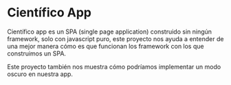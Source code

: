 # Científico App
Científico app es un SPA (single page application) construido sin ningún framework, solo con javascript puro, este proyecto nos ayuda a entender de una mejor manera cómo es que funcionan los framework con los que construimos un SPA.
 
Este proyecto también nos muestra cómo podríamos implementar un modo oscuro en nuestra app. 

